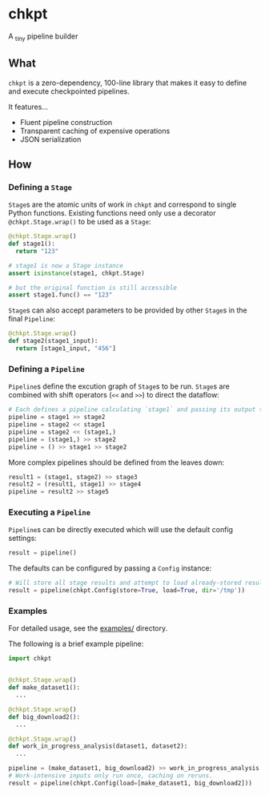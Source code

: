 # chkpt
A <sub>tiny</sub> pipeline builder

## What

`chkpt` is a zero-dependency, 100-line library that makes it easy to define and execute checkpointed pipelines.

It features...

* Fluent pipeline construction
* Transparent caching of expensive operations
* JSON serialization

## How

### Defining a `Stage`

`Stage`s are the atomic units of work in `chkpt` and correspond to single Python functions. Existing functions need only use a decorator `@chkpt.Stage.wrap()` to be used as a `Stage`:

```python
@chkpt.Stage.wrap()
def stage1():
  return "123"

# stage1 is now a Stage instance
assert isinstance(stage1, chkpt.Stage)

# but the original function is still accessible
assert stage1.func() == "123"
```

`Stage`s can also accept parameters to be provided by other `Stage`s in the final `Pipeline`:

```python
@chkpt.Stage.wrap()
def stage2(stage1_input):
  return [stage1_input, "456"]
```

### Defining a `Pipeline`

`Pipeline`s define the excution graph of `Stage`s to be run. `Stage`s are combined with shift operators (`<<` and `>>`) to direct the dataflow:

```python
# Each defines a pipeline calculating `stage1` and passing its output to `stage2`.
pipeline = stage1 >> stage2
pipeline = stage2 << stage1
pipeline = stage2 << (stage1,)
pipeline = (stage1,) >> stage2
pipeline = () >> stage1 >> stage2 
```

More complex pipelines should be defined from the leaves down:

```python
result1 = (stage1, stage2) >> stage3
result2 = (result1, stage1) >> stage4
pipeline = result2 >> stage5
```

### Executing a `Pipeline`

`Pipeline`s can be directly executed which will use the default config settings:

```python
result = pipeline()
```

The defaults can be configured by passing a `Config` instance:

```python
# Will store all stage results and attempt to load already-stored results, if present.
result = pipeline(chkpt.Config(store=True, load=True, dir='/tmp'))
```

### Examples

For detailed usage, see the [examples/](examples/) directory.

The following is a brief example pipeline:

```python
import chkpt


@chkpt.Stage.wrap()
def make_dataset1():
  ...

@chkpt.Stage.wrap()
def big_download2():
  ...

@chkpt.Stage.wrap()
def work_in_progress_analysis(dataset1, dataset2):
  ...

pipeline = (make_dataset1, big_download2) >> work_in_progress_analysis
# Work-intensive inputs only run once, caching on reruns.
result = pipeline(chkpt.Config(load=[make_dataset1, big_download2]))
```
